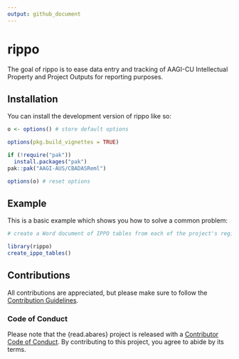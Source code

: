```yaml
---
output: github_document
---
```


<!-- README.md is generated from README.Rmd. Please edit that file -->



# rippo

<!-- badges: start -->
<!-- badges: end -->

The goal of rippo is to ease data entry and tracking of AAGI-CU Intellectual Property and Project Outputs for reporting purposes.

## Installation

You can install the development version of rippo like so:

```r
o <- options() # store default options

options(pkg.build_vignettes = TRUE)

if (!require("pak"))
  install.packages("pak")
pak::pak("AAGI-AUS/CBADASReml")

options(o) # reset options
```

## Example

This is a basic example which shows you how to solve a common problem:

```r
# create a Word document of IPPO tables from each of the project's registers

library(rippo)
create_ippo_tables()
```

## Contributions 

All contributions are appreciated, but please make sure to follow the [Contribution Guidelines](.github/CONTRIBUTING.md).

### Code of Conduct

Please note that the {read.abares} project is released with a [Contributor Code of Conduct](https://AAGI-AUS.github.io/rippo/CODE_OF_CONDUCT.md).
By contributing to this project, you agree to abide by its terms.
